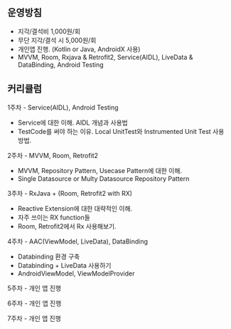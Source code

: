## 운영방침

- 지각/결석비 1,000원/회
- 무단 지각/결석 시 5,000원/회
- 개인앱 진행. (Kotlin or Java, AndroidX 사용)
- MVVM, Room, Rxjava & Retrofit2, Service(AIDL), LiveData & DataBinding, Android Testing

## 커리큘럼

1주차 - Service(AIDL), Android Testing

- Service에 대한 이해. AIDL 개념과 사용법
- TestCode를 써야 하는 이유. Local UnitTest와 Instrumented Unit Test 사용 방법.

2주차 - MVVM, Room, Retrofit2

- MVVM, Repository Pattern, Usecase Pattern에 대한 이해. 
- Single Datasource or Multy Datasource Repository Pattern

3주차 - RxJava + (Room, Retrofit2 with RX)

- Reactive Extension에 대한 대략적인 이해.
- 자주 쓰이는 RX function들
- Room, Retrofit2에서 Rx 사용해보기.

4주차 - AAC(ViewModel, LiveData), DataBinding

- Databinding 환경 구축
- Databinding + LiveData 사용하기
- AndroidViewModel, ViewModelProvider

5주차 - 개인 앱 진행

6주차 - 개인 앱 진행

7주차 - 개인 앱 진행

